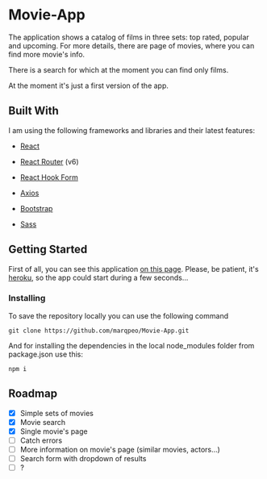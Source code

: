# Movie-App

The application shows a catalog of films in three sets: top rated, popular and upcoming. For more details, there are page of movies, where you can find more movie's info.

There is a search for which at the moment you can find only films.

At the moment it's just a first version of the app.

## Built With

I am using the following frameworks and libraries and their latest features:

* [React](https://reactjs.org/)

* [React Router](https://reactrouter.com/) (v6)

* [React Hook Form](https://react-hook-form.com/)

* [Axios](https://github.com/axios/axios)

* [Bootstrap](https://getbootstrap.com/)

* [Sass](https://github.com/sass/dart-sass)


## Getting Started

First of all, you can see this application [on this page](https://movie-app-marqpeo.herokuapp.com/). Please, be patient, it's [heroku](https://heroku.com), so the app could start during a few seconds...

### Installing

To save the repository locally you can use the following command

    git clone https://github.com/marqpeo/Movie-App.git

And for installing the dependencies in the local node_modules folder from package.json use this:
    
    npm i

## Roadmap

- [x]   Simple sets of movies
- [x]   Movie search
- [x]   Single movie's page
- [ ]   Сatch errors
- [ ]   More information on movie's page (similar movies, actors...)
- [ ]   Search form with dropdown of results
- [ ]   ?